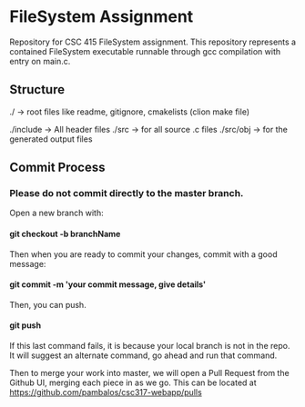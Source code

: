 # FileSystem Assignment
Repository for CSC 415 FileSystem assignment. This repository represents a contained FileSystem executable runnable through gcc compilation with entry on main.c. 

## Structure
./ -> root files like readme, gitignore, cmakelists (clion make file)

./include -> All header files
./src -> for all source .c files
./src/obj -> for the generated output files

## Commit Process

### Please do not commit directly to the master branch.

Open a new branch with:

#### git checkout -b branchName

Then when you are ready to commit your changes, commit with a good message:

#### git commit -m 'your commit message, give details'

Then, you can push.

#### git push

If this last command fails, it is because your local branch is not in the repo. It will suggest an alternate command, go ahead and run that command.

Then to merge your work into master, we will open a Pull Request from the Github UI, merging each piece in as we go.
This can be located at https://github.com/pambalos/csc317-webapp/pulls
